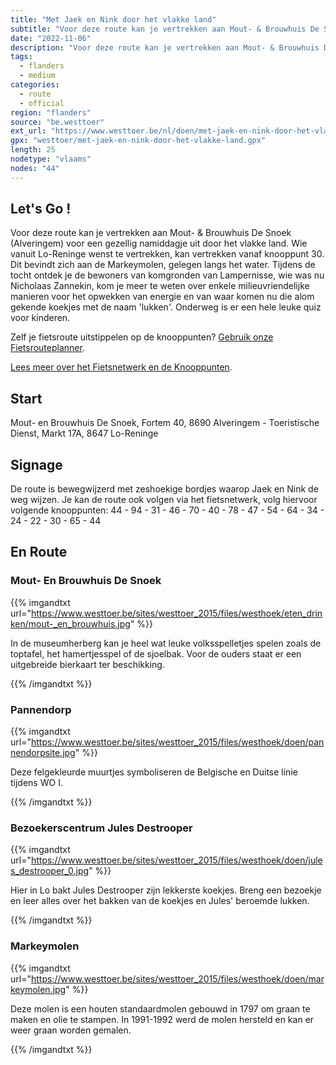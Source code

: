 ```yaml
---
title: "Met Jaek en Nink door het vlakke land"
subtitle: "Voor deze route kan je vertrekken aan Mout- & Brouwhuis De Snoek (Alveringem) voor een gezellig namiddagje uit door het vlakke land"
date: "2022-11-06"
description: "Voor deze route kan je vertrekken aan Mout- & Brouwhuis De Snoek (Alveringem) voor een gezellig namiddagje uit door het vlakke land" 
tags:
  - flanders
  - medium
categories: 
  - route
  - official
region: "flanders"
source: "be.westtoer"
ext_url: "https://www.westtoer.be/nl/doen/met-jaek-en-nink-door-het-vlakke-land"
gpx: "westtoer/met-jaek-en-nink-door-het-vlakke-land.gpx"
length: 25
nodetype: "vlaams"
nodes: "44"
---
```


## Let's Go !

Voor deze route kan je vertrekken aan Mout- & Brouwhuis De Snoek (Alveringem) voor een gezellig namiddagje uit door het vlakke land. Wie vanuit Lo-Reninge wenst te vertrekken, kan vertrekken vanaf knooppunt 30. Dit bevindt zich aan de Markeymolen, gelegen langs het water. Tijdens de tocht ontdek je de bewoners van komgronden van Lampernisse, wie was nu Nicholaas Zannekin, kom je meer te weten over enkele milieuvriendelijke manieren voor het opwekken van energie en van waar komen nu die alom gekende koekjes met de naam 'lukken'. Onderweg is er een hele leuke quiz voor kinderen.

Zelf je fietsroute uitstippelen op de knooppunten? [Gebruik onze Fietsrouteplanner](http://www.westtoer.be/nl/fietsrouteplanner).

[Lees meer over het Fietsnetwerk en de Knooppunten](http://www.westtoer.be/nl/inspiratie/fietsnetwerk).

## Start 

Mout- en Brouwhuis De Snoek, Fortem 40, 8690 Alveringem - Toeristische Dienst, Markt 17A, 8647 Lo-Reninge

## Signage

De route is bewegwijzerd met zeshoekige bordjes waarop Jaek en Nink de weg wijzen. Je kan de route ook volgen via het fietsnetwerk, volg hiervoor volgende knooppunten: 44 - 94 - 31 - 46 - 70 - 40 - 78 - 47 - 54 - 64 - 34 - 24 - 22 - 30 - 65 - 44

## En Route

### Mout- En Brouwhuis De Snoek

{{% imgandtxt url="https://www.westtoer.be/sites/westtoer_2015/files/westhoek/eten_drinken/mout-_en_brouwhuis.jpg" %}}

In de museumherberg kan je heel wat leuke volksspelletjes spelen zoals de toptafel, het hamertjesspel of de sjoelbak. Voor de ouders staat er een uitgebreide bierkaart ter beschikking.

{{% /imgandtxt %}}

### Pannendorp

{{% imgandtxt url="https://www.westtoer.be/sites/westtoer_2015/files/westhoek/doen/pannendorpsite.jpg" %}}

Deze felgekleurde muurtjes symboliseren de Belgische en Duitse linie tijdens WO I.

{{% /imgandtxt %}}

### Bezoekerscentrum Jules Destrooper

{{% imgandtxt url="https://www.westtoer.be/sites/westtoer_2015/files/westhoek/doen/jules_destrooper_0.jpg" %}}

Hier in Lo bakt Jules Destrooper zijn lekkerste koekjes. Breng een bezoekje en leer alles over het bakken van de koekjes en Jules' beroemde lukken.

{{% /imgandtxt %}}

### Markeymolen

{{% imgandtxt url="https://www.westtoer.be/sites/westtoer_2015/files/westhoek/doen/markeymolen.jpg" %}}

Deze molen is een houten standaardmolen gebouwd in 1797 om graan te maken en olie te stampen. In 1991-1992 werd de molen hersteld en kan er weer graan worden gemalen.

{{% /imgandtxt %}}